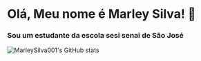 # Olá, Meu nome é Marley Silva! 🐲



### Sou um estudante da escola sesi senai de São José
![MarleySilva001's GitHub stats](https://github-readme-stats.vercel.app/api?username=MarleySilva001&show_icons=true&theme=tokyonight)


